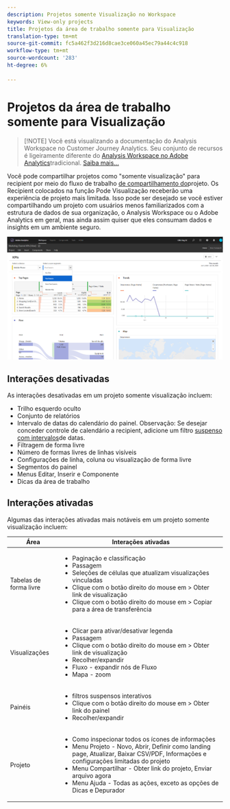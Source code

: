 ```yaml
---
description: Projetos somente Visualização no Workspace
keywords: View-only projects
title: Projetos da área de trabalho somente para Visualização
translation-type: tm+mt
source-git-commit: fc5a462f3d216d8cae3ce060a45ec79a44c4c918
workflow-type: tm+mt
source-wordcount: '283'
ht-degree: 6%

---
```



# Projetos da área de trabalho somente para Visualização

>[!NOTE] Você está visualizando a documentação do Analysis Workspace no Customer Journey Analytics. Seu conjunto de recursos é ligeiramente diferente do [Analysis Workspace no Adobe Analytics](https://docs.adobe.com/content/help/pt-BR/analytics/analyze/analysis-workspace/home.html)tradicional. [Saiba mais...](/help/getting-started/cja-aa.md)

Você pode compartilhar projetos como &quot;somente visualização&quot; para recipient por meio do fluxo de trabalho [de compartilhamento do](/help/analysis-workspace/curate-share/share-projects.md)projeto. Os Recipient colocados na função Pode Visualização receberão uma experiência de projeto mais limitada. Isso pode ser desejado se você estiver compartilhando um projeto com usuários menos familiarizados com a estrutura de dados de sua organização, o Analysis Workspace ou o Adobe Analytics em geral, mas ainda assim quiser que eles consumam dados e insights em um ambiente seguro.

![](assets/view-only-project.png)

## Interações desativadas

As interações desativadas em um projeto somente visualização incluem:

* Trilho esquerdo oculto
* Conjunto de relatórios
* Intervalo de datas do calendário do painel. Observação: Se desejar conceder controle de calendário a recipient, adicione um filtro [suspenso com intervalos](https://docs.adobe.com/content/help/en/analytics-learn/tutorials/analysis-workspace/using-panels/using-drop-down-filters.html)de datas.
* Filtragem de forma livre
* Número de formas livres de linhas visíveis
* Configurações de linha, coluna ou visualização de forma livre
* Segmentos do painel
* Menus Editar, Inserir e Componente
* Dicas da área de trabalho

## Interações ativadas

Algumas das interações ativadas mais notáveis em um projeto somente visualização incluem:

| Área | Interações ativadas |
|---|---|
| Tabelas de forma livre | <ul><li>Paginação e classificação</li><li>Passagem</li><li>Seleções de células que atualizam visualizações vinculadas</li><li>Clique com o botão direito do mouse em > Obter link de visualização</li><li>Clique com o botão direito do mouse em > Copiar para a área de transferência</li></ul> |
| Visualizações | <ul><li>Clicar para ativar/desativar legenda</li><li>Passagem</li><li>Clique com o botão direito do mouse em > Obter link de visualização</li><li>Recolher/expandir</li><li>Fluxo - expandir nós de Fluxo</li><li>Mapa - zoom</li></ul> |
| Painéis | <ul><li>filtros suspensos interativos</li><li>Clique com o botão direito do mouse em > Obter link do painel</li><li>Recolher/expandir</li></ul> |
| Projeto | <ul><li>Como inspecionar todos os ícones de informações</li><li>Menu Projeto - Novo, Abrir, Definir como landing page, Atualizar, Baixar CSV/PDF, Informações e configurações limitadas do projeto</li><li>Menu Compartilhar - Obter link do projeto, Enviar arquivo agora</li><li>Menu Ajuda - Todas as ações, exceto as opções de Dicas e Depurador</li></ul> |
